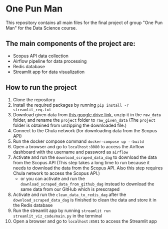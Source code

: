 # One Pun Man
This repository contains all main files for the final project of group "One Pun Man" for the Data Science course.

## The main components of the project are:
- Scopus API data collection
- Airflow pipeline for data processing
- Redis database
- Streamlit app for data visualization

## How to run the project
1. Clone the repository
2. Install the required packages by running `pip install -r streamlit_req.txt`
3. Download given data from [this google drive link](https://drive.google.com/drive/folders/1Qndie0dRyqe6pHoJK-KiPqgGBic6wpDn?usp=drive_link), unzip it in the `raw_data` folder, and rename the `project` folder to `raw_given_data` (The `project` folder is obtained from unzipping the downloaded file.)
4. Connect to the Chula network (for downloading data from the Scopus API)
5. Run the docker compose command `docker-compose up --build`
6. Open a browser and go to `localhost:8080` to access the Airflow dashboard with the username and password as `airflow`
7. Activate and run the `download_scraped_data_dag` to download the data from the Scopus API (This step takes a long time to run because it needs to download the data from the Scopus API. Also this step requires Chula network to access the Scopus API.)
    - or you can activate and run the `download_scraped_data_from_github_dag` instead to download the same data from our GitHub which is prescraped
8. Activate and run the `clean_data_to_redis_dag` after the `download_scraped_data_dag` is finished to clean the data and store it in the Redis database
8. Run the streamlit app by running `streamlit run streamlit_viz_code/main.py` in the terminal
9. Open a browser and go to `localhost:8501` to access the Streamlit app